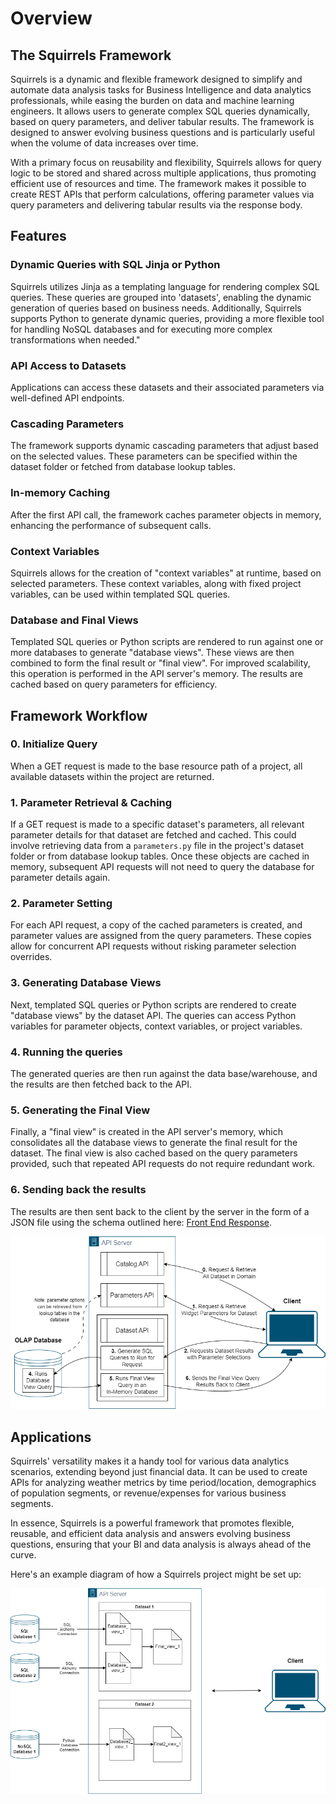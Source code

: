 # Overview 

## The Squirrels Framework

Squirrels is a dynamic and flexible framework designed to simplify and automate data analysis tasks for Business Intelligence and data analytics professionals, while easing the burden on data and machine learning engineers. It allows users to generate complex SQL queries dynamically, based on query parameters, and deliver tabular results. The framework is designed to answer evolving business questions and is particularly useful when the volume of data increases over time.

With a primary focus on reusability and flexibility, Squirrels allows for query logic to be stored and shared across multiple applications, thus promoting efficient use of resources and time. The framework makes it possible to create REST APIs that perform calculations, offering parameter values via query parameters and delivering tabular results via the response body.

## Features

### Dynamic Queries with SQL Jinja or Python
Squirrels utilizes Jinja as a templating language for rendering complex SQL queries. These queries are grouped into 'datasets', enabling the dynamic generation of queries based on business needs. Additionally, Squirrels supports Python to generate dynamic queries, providing a more flexible tool for handling NoSQL databases and for executing more complex transformations when needed." 

### API Access to Datasets
Applications can access these datasets and their associated parameters via well-defined API endpoints.

### Cascading Parameters
The framework supports dynamic cascading parameters that adjust based on the selected values. These parameters can be specified within the dataset folder or fetched from database lookup tables.

### In-memory Caching
After the first API call, the framework caches parameter objects in memory, enhancing the performance of subsequent calls.

### Context Variables
Squirrels allows for the creation of "context variables" at runtime, based on selected parameters. These context variables, along with fixed project variables, can be used within templated SQL queries.

### Database and Final Views
Templated SQL queries or Python scripts are rendered to run against one or more databases to generate "database views". These views are then combined to form the final result or "final view". For improved scalability, this operation is performed in the API server's memory. The results are cached based on query parameters for efficiency.

## Framework Workflow

### 0. Initialize Query
When a GET request is made to the base resource path of a project, all available datasets within the project are returned.

### 1. Parameter Retrieval & Caching
If a GET request is made to a specific dataset's parameters, all relevant parameter details for that dataset are fetched and cached. This could involve retrieving data from a `parameters.py` file in the project's dataset folder or from database lookup tables. Once these objects are cached in memory, subsequent API requests will not need to query the database for parameter details again.

### 2. Parameter Setting
For each API request, a copy of the cached parameters is created, and parameter values are assigned from the query parameters. These copies allow for concurrent API requests without risking parameter selection overrides.

### 3. Generating Database Views
Next, templated SQL queries or Python scripts are rendered to create "database views" by the dataset API. The queries can access Python variables for parameter objects, context variables, or project variables.

### 4. Running the queries
The generated queries are then run against the data base/warehouse, and the results are then fetched back to the API.

### 5. Generating the Final View
Finally, a "final view" is created in the API server's memory, which consolidates all the database views to generate the final result for the dataset. The final view is also cached based on the query parameters provided, such that repeated API requests do not require redundant work.

### 6. Sending back the results
The results are then sent back to the client by the server in the form of a JSON file using the schema outlined here: [Front End Response](front-end/response.md).
 
![Squirrels Backend](static/squirrels-backend-workflow.png)


## Applications

Squirrels' versatility makes it a handy tool for various data analytics scenarios, extending beyond just financial data. It can be used to create APIs for analyzing weather metrics by time period/location, demographics of population segments, or revenue/expenses for various business segments.

In essence, Squirrels is a powerful framework that promotes flexible, reusable, and efficient data analysis and answers evolving business questions, ensuring that your BI and data analysis is always ahead of the curve.

Here's an example diagram of how a Squirrels project might be set up:

![Framework Flow Chart](static/framework_flow_chart.png)